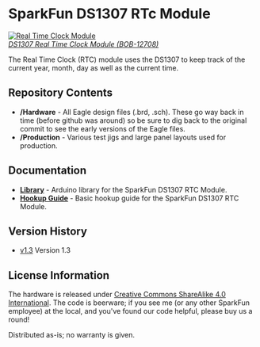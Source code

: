 SparkFun DS1307 RTc Module
==================

[![Real Time Clock Module](https://cdn.sparkfun.com//assets/parts/9/4/5/4/12708-01.jpg)  
*DS1307 Real Time Clock Module (BOB-12708)*](https://www.sparkfun.com/products/12708)

The Real Time Clock (RTC) module uses the DS1307 to keep track of the current year, month, day as well as the current time.

Repository Contents
-------------------
* **/Hardware** - All Eagle design files (.brd, .sch). These go way back in time (before github was around) so be sure to dig back to the original commit to see the early versions of the Eagle files.
* **/Production** - Various test jigs and large panel layouts used for production.


Documentation
--------------
* **[Library](https://github.com/sparkfun/SparkFun_DS1307_RTC_Arduino_Library)** - Arduino library for the SparkFun DS1307 RTC Module.
* **[Hookup Guide](https://learn.sparkfun.com/tutorials/real-time-clock-module-hookup-guide)** - Basic hookup guide for the SparkFun DS1307 RTC Module.

Version History
---------------
* [v1.3](https://www.sparkfun.com/products/retired/99) Version 1.3

License Information
-------------------

The hardware is released under [Creative Commons ShareAlike 4.0 International](https://creativecommons.org/licenses/by-sa/4.0/).
The code is beerware; if you see me (or any other SparkFun employee) at the local, and you've found our code helpful, please buy us a round!

Distributed as-is; no warranty is given.
